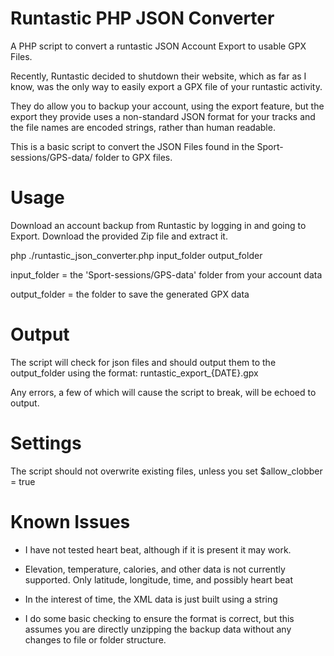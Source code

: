 # Runtastic PHP JSON Converter

A PHP script to convert a runtastic JSON Account Export to usable GPX Files.

Recently, Runtastic decided to shutdown their website, which as far as I know, was the only way to easily export a GPX file of your runtastic activity. 

They do allow you to backup your account, using the export feature, but the export they provide uses a non-standard JSON format for your tracks and the file names are encoded strings, rather than human readable.

This is a basic script to convert the JSON Files found in the Sport-sessions/GPS-data/ folder to GPX files. 

# Usage

Download an account backup from Runtastic by logging in and going to Export. Download the provided Zip file and extract it. 

php ./runtastic_json_converter.php input_folder output_folder

input_folder = the 'Sport-sessions/GPS-data' folder from your account data

output_folder = the folder to save the generated GPX data

# Output

The script will check for json files and should output them to the output_folder using the format: runtastic_export_{DATE}.gpx

Any errors, a few of which will cause the script to break, will be echoed to output.

# Settings

The script should not overwrite existing files, unless you set $allow_clobber = true

# Known Issues

- I have not tested heart beat, although if it is present it may work.

- Elevation, temperature, calories, and other data is not currently supported. Only latitude, longitude, time, and possibly heart beat

- In the interest of time, the XML data is just built using a string

-  I do some basic checking to ensure the format is correct, but this assumes you are directly unzipping the backup data without any changes to file or folder structure. 




